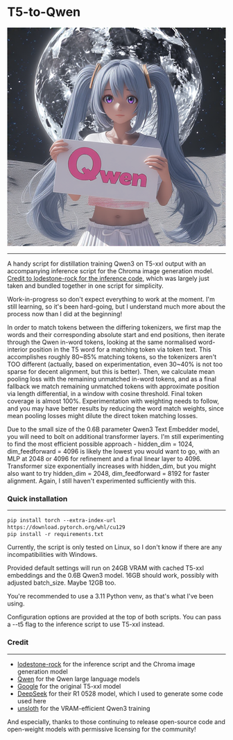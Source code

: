 # T5-to-Qwen

![Qwen](1000+11000_teacher_5taw_15e5proj.png)

---

A handy script for distillation training Qwen3 on T5-xxl output with an accompanying inference script for the Chroma image generation model. [Credit to lodestone-rock for the inference code](https://github.com/lodestone-rock/flow/tree/master), which was largely just taken and bundled together in one script for simplicity.

Work-in-progress so don't expect everything to work at the moment. I'm still learning, so it's been hard-going, but I understand much more about the process now than I did at the beginning!

In order to match tokens between the differing tokenizers, we first map the words and their corresponding absolute start and end positions, then iterate through the Qwen in-word tokens, looking at the same normalised word-interior position in the T5 word for a matching token via token text. This accomplishes roughly 80~85% matching tokens, so the tokenizers aren't TOO different (actually, based on experimentation, even 30~40% is not too sparse for decent alignment, but this is better). Then, we calculate mean pooling loss with the remaining unmatched in-word tokens, and as a final fallback we match remaining unmatched tokens with approximate position via length differential, in a window with cosine threshold. Final token coverage is almost 100%. Experimentation with weighting needs to follow, and you may have better results by reducing the word match weights, since mean pooling losses might dilute the direct token matching losses.

Due to the small size of the 0.6B parameter Qwen3 Text Embedder model, you will need to bolt on additional transformer layers. I'm still experimenting to find the most efficient possible approach - hidden_dim = 1024, dim_feedforward = 4096 is likely the lowest you would want to go, with an MLP at 2048 or 4096 for refinement and a final linear layer to 4096. Transformer size exponentially increases with hidden_dim, but you might also want to try hidden_dim = 2048, dim_feedforward = 8192 for faster alignment. Again, I still haven't experimented sufficiently with this.

### Quick installation
---
```
pip install torch --extra-index-url https://download.pytorch.org/whl/cu129
pip install -r requirements.txt
```
Currently, the script is only tested on Linux, so I don't know if there are any incompatibilities with Windows.

Provided default settings will run on 24GB VRAM with cached T5-xxl embeddings and the 0.6B Qwen3 model. 16GB should work, possibly with adjusted batch_size. Maybe 12GB too.

You're recommended to use a 3.11 Python venv, as that's what I've been using. 

Configuration options are provided at the top of both scripts. You can pass a --t5 flag to the inference script to use T5-xxl instead.

### Credit
---
- [lodestone-rock](https://huggingface.co/lodestones) for the inference script and the Chroma image generation model
- [Qwen](https://huggingface.co/Qwen) for the Qwen large language models
- [Google](https://huggingface.co/google) for the original T5-xxl model
- [DeepSeek](https://huggingface.co/deepseek-ai) for their R1 0528 model, which I used to generate some code used here
- [unsloth](https://huggingface.co/unsloth) for the VRAM-efficient Qwen3 training

And especially, thanks to those continuing to release open-source code and open-weight models with permissive licensing for the community!
